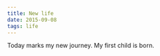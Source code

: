 ```yaml
---
title: New life
date: 2015-09-08
tags: life
---
```


Today marks my new journey. My first child is born.
